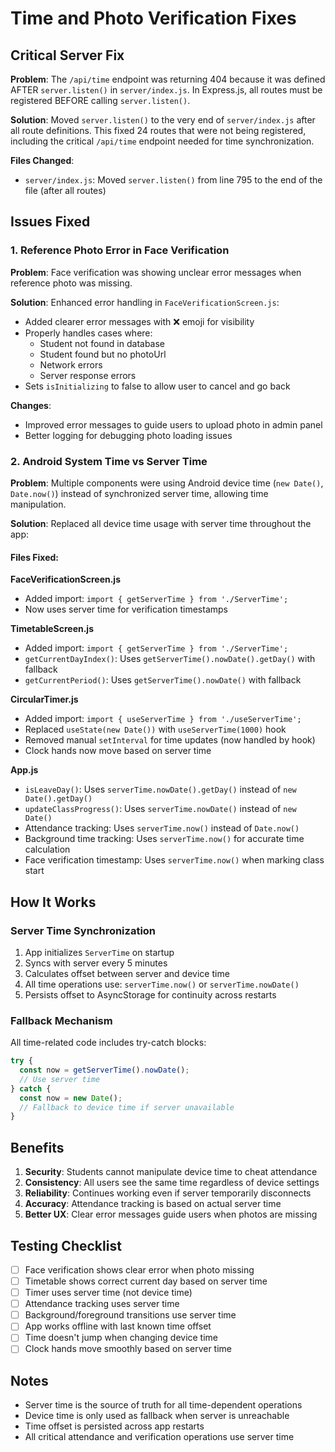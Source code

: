 # Time and Photo Verification Fixes

## Critical Server Fix

**Problem**: The `/api/time` endpoint was returning 404 because it was defined AFTER `server.listen()` in `server/index.js`. In Express.js, all routes must be registered BEFORE calling `server.listen()`.

**Solution**: Moved `server.listen()` to the very end of `server/index.js` after all route definitions. This fixed 24 routes that were not being registered, including the critical `/api/time` endpoint needed for time synchronization.

**Files Changed**:
- `server/index.js`: Moved `server.listen()` from line 795 to the end of the file (after all routes)

## Issues Fixed

### 1. Reference Photo Error in Face Verification
**Problem**: Face verification was showing unclear error messages when reference photo was missing.

**Solution**: Enhanced error handling in `FaceVerificationScreen.js`:
- Added clearer error messages with ❌ emoji for visibility
- Properly handles cases where:
  - Student not found in database
  - Student found but no photoUrl
  - Network errors
  - Server response errors
- Sets `isInitializing` to false to allow user to cancel and go back

**Changes**:
- Improved error messages to guide users to upload photo in admin panel
- Better logging for debugging photo loading issues

### 2. Android System Time vs Server Time
**Problem**: Multiple components were using Android device time (`new Date()`, `Date.now()`) instead of synchronized server time, allowing time manipulation.

**Solution**: Replaced all device time usage with server time throughout the app:

#### Files Fixed:

**FaceVerificationScreen.js**
- Added import: `import { getServerTime } from './ServerTime';`
- Now uses server time for verification timestamps

**TimetableScreen.js**
- Added import: `import { getServerTime } from './ServerTime';`
- `getCurrentDayIndex()`: Uses `getServerTime().nowDate().getDay()` with fallback
- `getCurrentPeriod()`: Uses `getServerTime().nowDate()` with fallback

**CircularTimer.js**
- Added import: `import { useServerTime } from './useServerTime';`
- Replaced `useState(new Date())` with `useServerTime(1000)` hook
- Removed manual `setInterval` for time updates (now handled by hook)
- Clock hands now move based on server time

**App.js**
- `isLeaveDay()`: Uses `serverTime.nowDate().getDay()` instead of `new Date().getDay()`
- `updateClassProgress()`: Uses `serverTime.nowDate()` instead of `new Date()`
- Attendance tracking: Uses `serverTime.now()` instead of `Date.now()`
- Background time tracking: Uses `serverTime.now()` for accurate time calculation
- Face verification timestamp: Uses `serverTime.now()` when marking class start

## How It Works

### Server Time Synchronization
1. App initializes `ServerTime` on startup
2. Syncs with server every 5 minutes
3. Calculates offset between server and device time
4. All time operations use: `serverTime.now()` or `serverTime.nowDate()`
5. Persists offset to AsyncStorage for continuity across restarts

### Fallback Mechanism
All time-related code includes try-catch blocks:
```javascript
try {
  const now = getServerTime().nowDate();
  // Use server time
} catch {
  const now = new Date();
  // Fallback to device time if server unavailable
}
```

## Benefits

1. **Security**: Students cannot manipulate device time to cheat attendance
2. **Consistency**: All users see the same time regardless of device settings
3. **Reliability**: Continues working even if server temporarily disconnects
4. **Accuracy**: Attendance tracking is based on actual server time
5. **Better UX**: Clear error messages guide users when photos are missing

## Testing Checklist

- [ ] Face verification shows clear error when photo missing
- [ ] Timetable shows correct current day based on server time
- [ ] Timer uses server time (not device time)
- [ ] Attendance tracking uses server time
- [ ] Background/foreground transitions use server time
- [ ] App works offline with last known time offset
- [ ] Time doesn't jump when changing device time
- [ ] Clock hands move smoothly based on server time

## Notes

- Server time is the source of truth for all time-dependent operations
- Device time is only used as fallback when server is unreachable
- Time offset is persisted across app restarts
- All critical attendance and verification operations use server time
